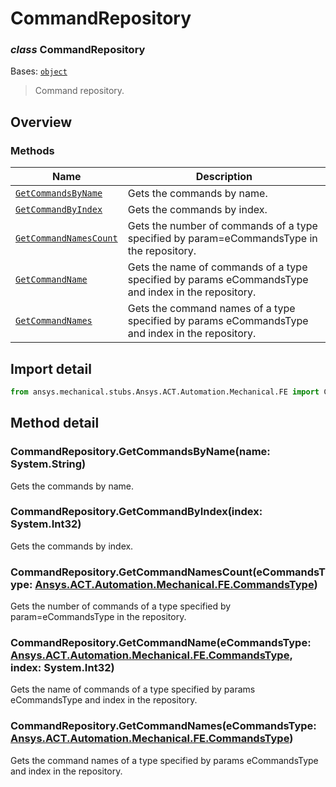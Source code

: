# CommandRepository

<a id="CommandRepository"></a>

### *class* CommandRepository

Bases: [`object`](https://docs.python.org/3/library/functions.html#object)

> Command repository.

> <!-- !! processed by numpydoc !! -->

<a id="overview"></a>

## Overview

### Methods

| Name | Description |
|-------------------------------------------------------------------|----------------------------------------------------------------------------------------------------|
| [`GetCommandsByName`](#CommandRepository.GetCommandsByName)       | Gets the commands by name.                                                                         |
| [`GetCommandByIndex`](#CommandRepository.GetCommandByIndex)       | Gets the commands by index.                                                                        |
| [`GetCommandNamesCount`](#CommandRepository.GetCommandNamesCount) | Gets the number of commands of a type specified by param=eCommandsType in the repository.          |
| [`GetCommandName`](#CommandRepository.GetCommandName)             | Gets the name of commands of a type specified by params eCommandsType and index in the repository. |
| [`GetCommandNames`](#CommandRepository.GetCommandNames)           | Gets the command names of a type specified by params eCommandsType and index in the repository.    |

<a id="import-detail"></a>

## Import detail

```python
from ansys.mechanical.stubs.Ansys.ACT.Automation.Mechanical.FE import CommandRepository
```

<a id="method-detail"></a>

## Method detail

<a id="CommandRepository.GetCommandsByName"></a>

### CommandRepository.GetCommandsByName(name: System.String)

Gets the commands by name.

<!-- !! processed by numpydoc !! -->

<a id="CommandRepository.GetCommandByIndex"></a>

### CommandRepository.GetCommandByIndex(index: System.Int32)

Gets the commands by index.

<!-- !! processed by numpydoc !! -->

<a id="CommandRepository.GetCommandNamesCount"></a>

### CommandRepository.GetCommandNamesCount(eCommandsType: [Ansys.ACT.Automation.Mechanical.FE.CommandsType](CommandsType.md#CommandsType))

Gets the number of commands of a type specified by param=eCommandsType in the repository.

<!-- !! processed by numpydoc !! -->

<a id="CommandRepository.GetCommandName"></a>

### CommandRepository.GetCommandName(eCommandsType: [Ansys.ACT.Automation.Mechanical.FE.CommandsType](CommandsType.md#CommandsType), index: System.Int32)

Gets the name of commands of a type specified by params eCommandsType and index in the repository.

<!-- !! processed by numpydoc !! -->

<a id="CommandRepository.GetCommandNames"></a>

### CommandRepository.GetCommandNames(eCommandsType: [Ansys.ACT.Automation.Mechanical.FE.CommandsType](CommandsType.md#CommandsType))

Gets the command names of a type specified by params eCommandsType and index in the repository.

<!-- !! processed by numpydoc !! -->
